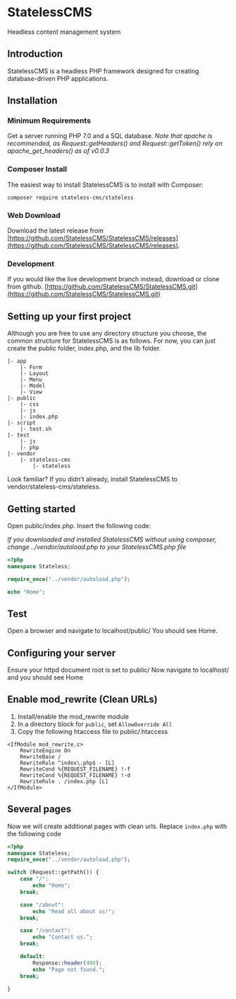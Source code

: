 # StatelessCMS
Headless content management system

## Introduction
StatelessCMS is a headless PHP framework designed for creating database-driven PHP applications.

## Installation
### Minimum Requirements
Get a server running PHP 7.0 and a SQL database.
*Note that apache is recommended, as Request::getHeaders() and Request::getToken() rely on apache_get_headers() as of v0.0.3*

### Composer Install
The easiest way to install StatelessCMS is to install with Composer:
```
composer require stateless-cms/stateless
```

### Web Download
Download the latest release from [https://github.com/StatelessCMS/StatelessCMS/releases](https://github.com/StatelessCMS/StatelessCMS/releases).

### Development
If you would like the live development branch instead, download or clone from github.  [https://github.com/StatelessCMS/StatelessCMS.git](https://github.com/StatelessCMS/StatelessCMS.git)

## Setting up your first project
Although you are free to use any directory structure you choose, the common structure for StatelessCMS is as follows.  For now, you can just create the public folder, index.php, and the lib folder.

```
|- app
    |- Form
    |- Layout
    |- Menu
    |- Model
    |- View
|- public
    |- css
    |- js
    |- index.php
|- script
    |- test.sh
|- test
    |- js
    |- php
|- vendor
    |- stateless-cms
        |- stateless

```

Look familiar?
If you didn't already, install StatelessCMS to vendor/stateless-cms/stateless.

## Getting started
Open public/index.php.  Insert the following code:

*If you downloaded and installed StatelessCMS without using composer, change ../vendor/autoload.php to your StatelessCMS.php file*

```php
<?php
namespace Stateless;

require_once("../vendor/autoload.php");

echo "Home";
```

## Test
Open a browser and navigate to localhost/public/
You should see Home.

## Configuring your server
Ensure your httpd document root is set to public/
Now navigate to localhost/ and you should see Home

## Enable mod_rewrite (Clean URLs)
1. Install/enable the mod_rewrite module
2. In a directory block for `public`, set `AllowOverride All`
3. Copy the following htaccess file to public/.htaccess

```
<IfModule mod_rewrite.c>
    RewriteEngine On
    RewriteBase /
    RewriteRule ^index\.php$ - [L]
    RewriteCond %{REQUEST_FILENAME} !-f
    RewriteCond %{REQUEST_FILENAME} !-d
    RewriteRule . /index.php [L]
</IfModule>
```

## Several pages
Now we will create additional pages with clean urls.  Replace `index.php` with the following code

```php
<?php
namespace Stateless;
require_once("../vendor/autoload.php");

switch (Request::getPath()) {
    case "/":
        echo "Home";
    break;

    case "/about":
        echo "Read all about us!";
    break;

    case "/contact":
        echo "Contact us.";
    break;

    default:
        Response::header(404);
        echo "Page not found.";
    break;

}
```
